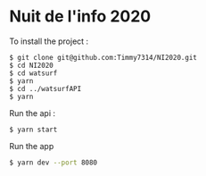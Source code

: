 # Nuit de l'info 2020

To install the project :

```
$ git clone git@github.com:Timmy7314/NI2020.git
$ cd NI2020
$ cd watsurf
$ yarn
$ cd ../watsurfAPI
$ yarn
```

Run the api :

```
$ yarn start
```

Run the app

```bash
$ yarn dev --port 8080
```
